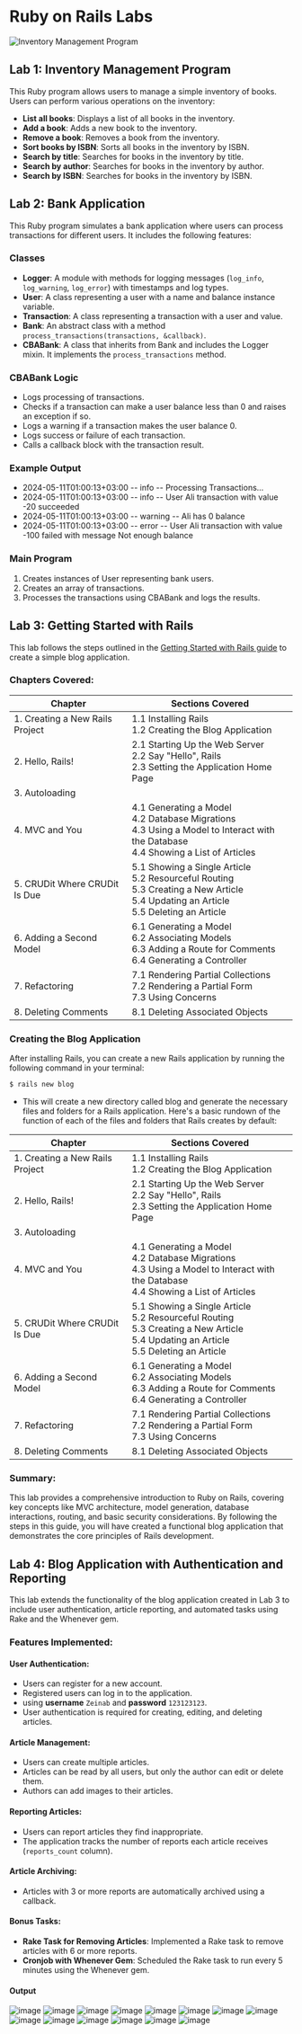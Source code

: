 # Ruby on Rails Labs

![Inventory Management Program](https://github.com/ZeinabAbdelghaffar/Ruby-on-Rails/assets/87963230/eea767fe-41f5-45d9-85ec-d6ea96cfc490)

## Lab 1: Inventory Management Program

This Ruby program allows users to manage a simple inventory of books. Users can perform various operations on the inventory:

- **List all books**: Displays a list of all books in the inventory.
- **Add a book**: Adds a new book to the inventory.
- **Remove a book**: Removes a book from the inventory.
- **Sort books by ISBN**: Sorts all books in the inventory by ISBN.
- **Search by title**: Searches for books in the inventory by title.
- **Search by author**: Searches for books in the inventory by author.
- **Search by ISBN**: Searches for books in the inventory by ISBN.

## Lab 2: Bank Application

This Ruby program simulates a bank application where users can process transactions for different users. It includes the following features:

### Classes
- **Logger**: A module with methods for logging messages (`log_info`, `log_warning`, `log_error`) with timestamps and log types.
- **User**: A class representing a user with a name and balance instance variable.
- **Transaction**: A class representing a transaction with a user and value.
- **Bank**: An abstract class with a method `process_transactions(transactions, &callback)`.
- **CBABank**: A class that inherits from Bank and includes the Logger mixin. It implements the `process_transactions` method.

### CBABank Logic
- Logs processing of transactions.
- Checks if a transaction can make a user balance less than 0 and raises an exception if so.
- Logs a warning if a transaction makes the user balance 0.
- Logs success or failure of each transaction.
- Calls a callback block with the transaction result.

### Example Output
- 2024-05-11T01:00:13+03:00 -- info -- Processing Transactions...
- 2024-05-11T01:00:13+03:00 -- info -- User Ali transaction with value -20 succeeded
- 2024-05-11T01:00:13+03:00 -- warning -- Ali has 0 balance
- 2024-05-11T01:00:13+03:00 -- error -- User Ali transaction with value -100 failed with message Not enough balance

### Main Program
1. Creates instances of User representing bank users.
2. Creates an array of transactions.
3. Processes the transactions using CBABank and logs the results.

## Lab 3: Getting Started with Rails

This lab follows the steps outlined in the [Getting Started with Rails guide](https://guides.rubyonrails.org/getting_started.html) to create a simple blog application.

### Chapters Covered:

<table>
  <thead>
    <tr>
      <th>Chapter</th>
      <th>Sections Covered</th>
    </tr>
  </thead>
  <tbody>
    <tr>
      <td>1. Creating a New Rails Project</td>
      <td>1.1 Installing Rails <br> 1.2 Creating the Blog Application</td>
    </tr>
    <tr>
      <td>2. Hello, Rails!</td>
      <td>2.1 Starting Up the Web Server <br> 2.2 Say "Hello", Rails <br> 2.3 Setting the Application Home Page</td>
    </tr>
    <tr>
      <td>3. Autoloading</td>
      <td></td>
    </tr>
    <tr>
      <td>4. MVC and You</td>
      <td>4.1 Generating a Model <br> 4.2 Database Migrations <br> 4.3 Using a Model to Interact with the Database <br> 4.4 Showing a List of Articles</td>
    </tr>
    <tr>
      <td>5. CRUDit Where CRUDit Is Due</td>
      <td>5.1 Showing a Single Article <br> 5.2 Resourceful Routing <br> 5.3 Creating a New Article <br> 5.4 Updating an Article <br> 5.5 Deleting an Article</td>
    </tr>
    <tr>
      <td>6. Adding a Second Model</td>
      <td>6.1 Generating a Model <br> 6.2 Associating Models <br> 6.3 Adding a Route for Comments <br> 6.4 Generating a Controller</td>
    </tr>
    <tr>
      <td>7. Refactoring</td>
      <td>7.1 Rendering Partial Collections <br> 7.2 Rendering a Partial Form <br> 7.3 Using Concerns</td>
    </tr>
    <tr>
      <td>8. Deleting Comments</td>
      <td>8.1 Deleting Associated Objects</td>
    </tr>
  </tbody>
</table>

### Creating the Blog Application

After installing Rails, you can create a new Rails application by running the following command in your terminal:

```bash
$ rails new blog
```

- This will create a new directory called blog and generate the necessary files and folders for a Rails application. Here's a basic rundown of the function of each of the files and folders that Rails creates by default:

<table>
  <thead>
    <tr>
      <th>Chapter</th>
      <th>Sections Covered</th>
    </tr>
  </thead>
  <tbody>
    <tr>
      <td>1. Creating a New Rails Project</td>
      <td>1.1 Installing Rails <br> 1.2 Creating the Blog Application</td>
    </tr>
    <tr>
      <td>2. Hello, Rails!</td>
      <td>2.1 Starting Up the Web Server <br> 2.2 Say "Hello", Rails <br> 2.3 Setting the Application Home Page</td>
    </tr>
    <tr>
      <td>3. Autoloading</td>
      <td></td>
    </tr>
    <tr>
      <td>4. MVC and You</td>
      <td>4.1 Generating a Model <br> 4.2 Database Migrations <br> 4.3 Using a Model to Interact with the Database <br> 4.4 Showing a List of Articles</td>
    </tr>
    <tr>
      <td>5. CRUDit Where CRUDit Is Due</td>
      <td>5.1 Showing a Single Article <br> 5.2 Resourceful Routing <br> 5.3 Creating a New Article <br> 5.4 Updating an Article <br> 5.5 Deleting an Article</td>
    </tr>
    <tr>
      <td>6. Adding a Second Model</td>
      <td>6.1 Generating a Model <br> 6.2 Associating Models <br> 6.3 Adding a Route for Comments <br> 6.4 Generating a Controller</td>
    </tr>
    <tr>
      <td>7. Refactoring</td>
      <td>7.1 Rendering Partial Collections <br> 7.2 Rendering a Partial Form <br> 7.3 Using Concerns</td>
    </tr>
    <tr>
      <td>8. Deleting Comments</td>
      <td>8.1 Deleting Associated Objects</td>
    </tr>
  </tbody>
</table>


### Summary:
This lab provides a comprehensive introduction to Ruby on Rails, covering key concepts like MVC architecture, model generation, database interactions, routing, and basic security considerations. By following the steps in this guide, you will have created a functional blog application that demonstrates the core principles of Rails development.


## Lab 4: Blog Application with Authentication and Reporting

This lab extends the functionality of the blog application created in Lab 3 to include user authentication, article reporting, and automated tasks using Rake and the Whenever gem.

### Features Implemented:

#### User Authentication:
- Users can register for a new account.
- Registered users can log in to the application.
- using **username** `Zeinab` and **password** `123123123`.
- User authentication is required for creating, editing, and deleting articles.

#### Article Management:
- Users can create multiple articles.
- Articles can be read by all users, but only the author can edit or delete them.
- Authors can add images to their articles.

#### Reporting Articles:
- Users can report articles they find inappropriate.
- The application tracks the number of reports each article receives (`reports_count` column).

#### Article Archiving:
- Articles with 3 or more reports are automatically archived using a callback.

#### Bonus Tasks:
- **Rake Task for Removing Articles**: Implemented a Rake task to remove articles with 6 or more reports.
- **Cronjob with Whenever Gem**: Scheduled the Rake task to run every 5 minutes using the Whenever gem.

#### Output
![image](https://github.com/ZeinabAbdelghaffar/Ruby-on-Rails/assets/87963230/9b347aa4-6c2b-4036-bd40-13884b3e7866)
![image](https://github.com/ZeinabAbdelghaffar/Ruby-on-Rails/assets/87963230/3fc2e872-6056-4673-993e-84ed0d9b2a47)
![image](https://github.com/ZeinabAbdelghaffar/Ruby-on-Rails/assets/87963230/160b466a-9789-4cb3-9b20-b467a60bb9e4)
![image](https://github.com/ZeinabAbdelghaffar/Ruby-on-Rails/assets/87963230/110096b0-bad5-44a9-b890-d016aebc84de)
![image](https://github.com/ZeinabAbdelghaffar/Ruby-on-Rails/assets/87963230/6c42e912-bad9-4be9-92e4-a3d750fd93d6)
![image](https://github.com/ZeinabAbdelghaffar/Ruby-on-Rails/assets/87963230/422aded8-0b33-4fcc-bda0-9f6d479ad7b8)
![image](https://github.com/ZeinabAbdelghaffar/Ruby-on-Rails/assets/87963230/fce357b5-8746-4d85-9746-ccfadd53b502)
![image](https://github.com/ZeinabAbdelghaffar/Ruby-on-Rails/assets/87963230/c1c33227-6810-4a0a-91e4-9dd7e5b1bf93)
![image](https://github.com/ZeinabAbdelghaffar/Ruby-on-Rails/assets/87963230/3b989b67-8ef3-4f8f-bc2b-e13c49123573)
![image](https://github.com/ZeinabAbdelghaffar/Ruby-on-Rails/assets/87963230/2f0ffbf8-d91c-447c-bd9e-c5dc70341c82)
![image](https://github.com/ZeinabAbdelghaffar/Ruby-on-Rails/assets/87963230/ae9dc507-39b6-4c93-8183-28c7754a097d)
![image](https://github.com/ZeinabAbdelghaffar/Ruby-on-Rails/assets/87963230/7b60cb83-0862-406e-8aed-254299d99132)
![image](https://github.com/ZeinabAbdelghaffar/Ruby-on-Rails/assets/87963230/3600c720-6e7e-4b73-be85-fd2c90be9256)
![image](https://github.com/ZeinabAbdelghaffar/Ruby-on-Rails/assets/87963230/87519273-90d5-4df4-904c-0c92d5767bbc)
